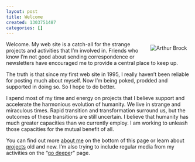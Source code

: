 ```yaml
---
layout: post
title: Welcome
created: 1303751487
categories: []
---
```

<p><img alt="Arthur Brock" src="/sites/artbrock.com/files/Art_Brock_headshot.jpg" style="margin: 10px; float: right; "></p><p>Welcome. My web site is a catch-all for the strange projects and activities that I’m involved in. Friends who know I’m not good about sending correspondence or newsletters have encouraged me to provide a central place to keep up.&nbsp;</p><p>The truth is that since my first web site in 1995, I really haven’t been reliable for posting much about myself. Now I’m being poked, prodded and supported in doing so. So I hope to do better.</p><p>I spend most of my time and energy on projects that I believe support and accelerate the harmonious evolution of humanity. We live in strange and miraculous times. Rapid transition and transformation surround us, but the outcomes of these transitions are still uncertain. I believe that humanity has much greater capacities than we currently employ. I am working to unleash those capacities for the mutual benefit of all.</p><p>You can find out more <a href="#about">about me</a> on the bottom of this page or learn about <a href="/projects">projects</a> old and new. I’m also trying to include regular media from my activities on the “<a href="/deeper">go deepe</a>r” page.</p>
